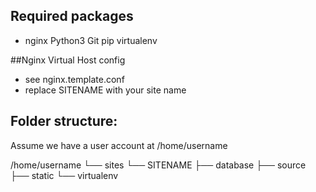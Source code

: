## Required packages
* nginx
Python3
Git
pip
virtualenv

##Nginx Virtual Host config
* see nginx.template.conf
* replace SITENAME with your site name
## Folder structure:
Assume we have a user account at /home/username

/home/username
└── sites
    └── SITENAME
         ├── database
         ├── source
         ├── static
         └── virtualenv

